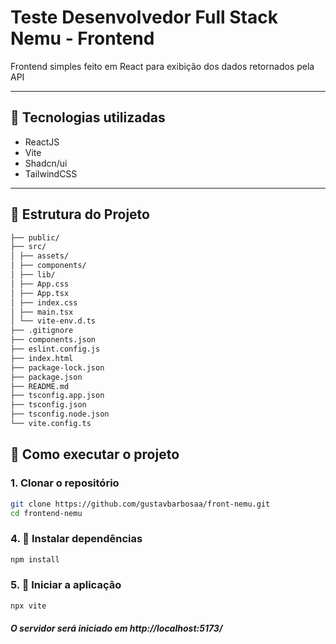# Teste Desenvolvedor Full Stack Nemu - Frontend

Frontend simples feito em React para exibição dos dados retornados pela API

---

## 🚧 Tecnologias utilizadas

- ReactJS
- Vite
- Shadcn/ui
- TailwindCSS

---

## 📁 Estrutura do Projeto


```bash
├── public/
├── src/
│ ├── assets/
│ ├── components/
│ ├── lib/
│ ├── App.css
│ ├── App.tsx
│ ├── index.css
│ ├── main.tsx
│ └── vite-env.d.ts
├── .gitignore
├── components.json
├── eslint.config.js
├── index.html
├── package-lock.json
├── package.json
├── README.md
├── tsconfig.app.json
├── tsconfig.json
├── tsconfig.node.json
└── vite.config.ts
```

## 🚀 Como executar o projeto

### 1. Clonar o repositório
```bash
git clone https://github.com/gustavbarbosaa/front-nemu.git
cd frontend-nemu
```

### 4. 🚀 Instalar dependências
```bash
npm install
```

### 5. 🚀 Iniciar a aplicação
```bash
npx vite
```

##### O servidor será iniciado em http://localhost:5173/

